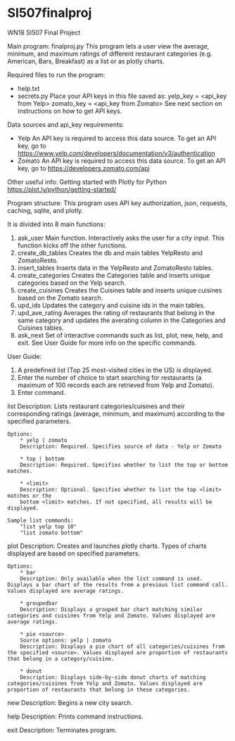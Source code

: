 # SI507finalproj
WN18 SI507 Final Project

Main program: finalproj.py
This program lets a user view the average, minimum, and maximum ratings of different restaurant categories (e.g. American, Bars, Breakfast) as a list or as plotly charts.

Required files to run the program:
- help.txt
- secrets.py
  Place your API keys in this file saved as:
    yelp_key = <api_key from Yelp>
    zomato_key = <api_key from Zomato>
  See next section on instructions on how to get API keys.
  
Data sources and api_key requirements:
- Yelp
  An API key is required to access this data source. To get an API key, go to https://www.yelp.com/developers/documentation/v3/authentication
- Zomato
  An API key is required to access this data source. To get an API key, go to https://developers.zomato.com/api

Other useful info:
Getting started with Plotly for Python
https://plot.ly/python/getting-started/
  
Program structure:
This program uses API key authorization, json, requests, caching, sqlite, and plotly.

It is divided into 8 main functions:
1. ask_user
Main function. Interactively asks the user for a city input. This function kicks off the other functions.
2. create_db_tables
Creates the db and main tables YelpResto and ZomatoResto.
3. insert_tables
Inserts data in the YelpResto and ZomatoResto tables.
4. create_categories
Creates the Categories table and inserts unique categories based on the Yelp search.
5. create_cuisines
Creates the Cuisines table and inserts unique cuisines based on the Zomato search.
6. upd_ids
Updates the category and cuisine ids in the main tables.
7. upd_ave_rating
Averages the rating of restaurants that belong in the same category and updates the averating column in the Categories and Cuisines tables.
8. ask_next
Set of interactive commands such as list, plot, new, help, and exit. See User Guide for more info on the specific commands.

User Guide:
1. A predefined list (Top 25 most-visited cities in the US) is displayed.
2. Enter the number of choice to start searching for restaurants (a maximum of 100 records each are retrieved from Yelp and Zomato).
3. Enter command.

list
	Description: Lists restaurant categories/cuisines and their corresponding ratings (average, minimum, and maximum) according to the specified parameters.

	Options:
		* yelp | zomato
		Description: Required. Specifies source of data - Yelp or Zomato

		* top | bottom
		Description: Required. Specifies whether to list the top or bottom matches.

		* <limit>
		Description: Optional. Specifies whether to list the top <limit> matches or the
		bottom <limit> matches. If not specified, all results will be displayed.

	Sample list commands:
		"list yelp top 10"
		"list zomato bottom"

plot
	Description: Creates and launches plotly charts. Types of charts displayed are based on specified parameters.

	Options:
		* bar
		Description: Only available when the list command is used. Displays a bar chart of the results from a previous list command call. Values displayed are average ratings.

		* groupedbar
		Description: Displays a grouped bar chart matching similar categories and cuisines from Yelp and Zomato. Values displayed are average ratings.

		* pie <source>
		Source options: yelp | zomato
		Description: Displays a pie chart of all categories/cuisines from the specified <source>. Values displayed are proportion of restaurants that belong in a category/cuisine.

		* donut
		Description: Displays side-by-side donut charts of matching categories/cuisines from Yelp and Zomato. Values displayed are proportion of restaurants that belong in these categories.

new
	Description: Begins a new city search.

help
	Description: Prints command instructions.

exit
	Description: Terminates program.




